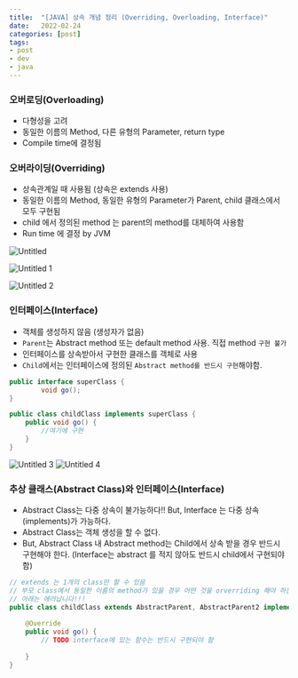 ```yaml
---
title:  "[JAVA] 상속 개념 정리 (Overriding, Overloading, Interface)"
date:   2022-02-24
categories: [post]
tags:
- post
- dev
- java
---
```

### 오버로딩(Overloading)

- 다형성을 고려
- 동일한 이름의 Method, 다른 유형의 Parameter, return type
- Compile time에 결정됨

### 오버라이딩(Overriding)

- 상속관계일 때 사용됨 (상속은 extends 사용)
- 동일한 이름의 Method, 동일한 유형의 Parameter가 Parent, child 클래스에서 모두 구현됨
- child 에서 정의된 method 는 parent의 method를 대체하여 사용함
- Run time 에 결정 by JVM

![Untitled](https://user-images.githubusercontent.com/6336815/155447019-a3ad1ecc-c6cc-4b40-bee4-ac1154b842af.png)

![Untitled 1](https://user-images.githubusercontent.com/6336815/155447051-6e56ea00-fb43-447e-ac4a-226838caf2b9.png)

![Untitled 2](https://user-images.githubusercontent.com/6336815/155447054-8fc889b4-c57a-4d27-abb2-15fe2fe67b61.png)

### 인터페이스(Interface)

- 객체를 생성하지 않음 (생성자가 없음)
- `Parent`는 Abstract method 또는 default method 사용. 직접 method `구현 불가`
- 인터페이스를 상속받아서 구현한 클래스를 객체로 사용
- `Child`에서는 인터페이스에 정의된 `Abstract method를 반드시 구현`해야함.

```java
public interface superClass {
		void go();
}

public class childClass implements superClass {
	public void go() {
		//여기에 구현
	}
}
```

![Untitled 3](https://user-images.githubusercontent.com/6336815/155447056-00efd9cd-3833-4d97-b492-dc1191649e6b.png)
![Untitled 4](https://user-images.githubusercontent.com/6336815/155447058-87c84dcd-dc92-48b2-91c0-e9b30a40776e.png)

### 추상 클래스(Abstract Class)와 인터페이스(Interface)

- Abstract Class는 다중 상속이 불가능하다!! But, Interface 는 다중 상속(implements)가 가능하다.
- Abstract Class는 객체 생성을 할 수 없다.
- But, Abstract Class 내 Abstract method는 Child에서 상속 받을 경우 반드시 구현해야 한다. (Interface는 abstract 를 적지 않아도 반드시 child에서 구현되야함)

```java
// extends 는 1개의 class만 할 수 있음
// 부모 class에서 동일한 이름의 method가 있을 경우 어떤 것을 orverriding 해야 하는지 모름
// 아래는 에러납니다!!!
public class childClass extends AbstractParent, AbstractParent2 implements superClass {
	
	@Override
	public void go() {
		// TODO interface에 있는 함수는 반드시 구현되야 함
		
	}
}
```